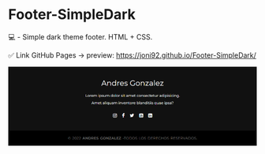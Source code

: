 # Footer-SimpleDark
💻 - Simple dark theme footer. HTML + CSS.

✅ Link GitHub Pages -> preview: https://joni92.github.io/Footer-SimpleDark/


![preview.png](https://github.com/Joni92/Footer-SimpleDark/blob/main/preview.png)
